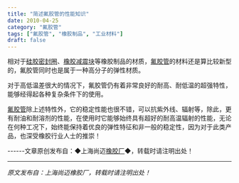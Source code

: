 ```yaml
---
title: "简述氟胶管的性能知识"
date: 2010-04-25
category: "氟胶管"
tags: ["氟胶管", "橡胶制品", "工业材料"]
draft: false
---
```


相对于[硅胶密封圈](http://www.smpolymer.com/)、[橡胶减震块](http://www.smpolymer.com/)等橡胶制品的材质，[氟胶管](http://www.smpolymer.com/fujiaoguan/)的材料还是算比较新型的，氟胶管同时也是属于一种高分子的弹性材质。

对于高低温差很大的情况下，氟胶管仍有着非常良好的耐高、耐低温的超强特性，能够经得起各种复杂条件下的使用。

[氟胶管](http://www.smpolymer.com/fujiaoguan/)除上述特性外，它的稳定性能也很不错，可以抗紫外线、辐射等，除此，更有耐油和耐溶剂的性能，在使用时它能够始终具有超好的耐高温辐射的性能，无论在何种工况下，始终能保持着优良的弹性特征和非一般的稳定性，因为对于此类产品，也深受橡胶行业人士的推崇！

------文章原创发布自：◆上海尚迈[橡胶厂](http://www.smpolymer.com/)◆，转载时请注明出处！

---

*原文发布自：上海尚迈橡胶厂，转载时请注明出处！*
